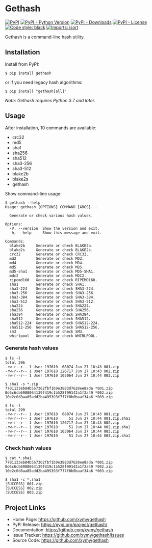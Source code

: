 # Gethash

[![PyPI](https://img.shields.io/pypi/v/gethash)](https://pypi.org/project/gethash/)
[![PyPI - Python Version](https://img.shields.io/pypi/pyversions/gethash)](https://pypi.org/project/gethash/)
[![PyPI - Downloads](https://img.shields.io/pypi/dm/gethash)](https://pypi.org/project/gethash/)
[![PyPI - License](https://img.shields.io/pypi/l/gethash)](https://pypi.org/project/gethash/)
[![Code style: black](https://img.shields.io/badge/code%20style-black-000000.svg)](https://github.com/psf/black)
[![Imports: isort](https://img.shields.io/badge/%20imports-isort-%231674b1?style=flat&labelColor=ef8336)](https://pycqa.github.io/isort/)

Gethash is a command-line hash utility.

## Installation

Install from PyPI:

```shell
$ pip install gethash
```

or if you need legacy hash algorithms:

```shell
$ pip install "gethash[all]"
```

*Note: Gethash requires Python 3.7 and later.*

## Usage

After installation, 10 commands are available:

- crc32
- md5
- sha1
- sha256
- sha512
- sha3-256
- sha3-512
- blake2b
- blake2s
- gethash

Show command-line usage:

```shell
$ gethash --help
Usage: gethash [OPTIONS] COMMAND [ARGS]...

  Generate or check various hash values.

Options:
  -V, --version  Show the version and exit.
  -h, --help     Show this message and exit.

Commands:
  blake2b     Generate or check BLAKE2b.
  blake2s     Generate or check BLAKE2s.
  crc32       Generate or check CRC32.
  md2         Generate or check MD2.
  md4         Generate or check MD4.
  md5         Generate or check MD5.
  md5-sha1    Generate or check MD5-SHA1.
  mdc2        Generate or check MDC2.
  ripemd160   Generate or check RIPEMD160.
  sha1        Generate or check SHA1.
  sha3-224    Generate or check SHA3-224.
  sha3-256    Generate or check SHA3-256.
  sha3-384    Generate or check SHA3-384.
  sha3-512    Generate or check SHA3-512.
  sha224      Generate or check SHA224.
  sha256      Generate or check SHA256.
  sha384      Generate or check SHA384.
  sha512      Generate or check SHA512.
  sha512-224  Generate or check SHA512-224.
  sha512-256  Generate or check SHA512-256.
  sm3         Generate or check SM3.
  whirlpool   Generate or check WHIRLPOOL.
```

### Generate hash values

```shell
$ ls -l
total 296
-rw-r--r-- 1 User 197610  68074 Jun 27 10:43 001.zip
-rw-r--r-- 1 User 197610 126717 Jun 27 10:43 002.zip
-rw-r--r-- 1 User 197610 103064 Jun 27 10:44 003.zip

$ sha1 -s *.zip
7701133eb84b567362fbf1b9e3883d7620ee8ada *001.zip
0d6c6cb6908064139f419c1b528f99142a1f2a49 *002.zip
10e2c0d8aa85add2ba495393f7f7f0b0baaf34a6 *003.zip

$ ls -l
total 299
-rw-r--r-- 1 User 197610  68074 Jun 27 10:43 001.zip
-rw-r--r-- 1 User 197610     51 Jun 27 10:44 001.zip.sha1
-rw-r--r-- 1 User 197610 126717 Jun 27 10:43 002.zip
-rw-r--r-- 1 User 197610     51 Jun 27 10:44 002.zip.sha1
-rw-r--r-- 1 User 197610 103064 Jun 27 10:44 003.zip
-rw-r--r-- 1 User 197610     51 Jun 27 10:44 003.zip.sha1
```

### Check hash values

```shell
$ cat *.sha1
7701133eb84b567362fbf1b9e3883d7620ee8ada *001.zip
0d6c6cb6908064139f419c1b528f99142a1f2a49 *002.zip
10e2c0d8aa85add2ba495393f7f7f0b0baaf34a6 *003.zip

$ sha1 -c *.sha1
[SUCCESS] 001.zip
[SUCCESS] 002.zip
[SUCCESS] 003.zip
```

## Project Links

- Home Page: https://github.com/xymy/gethash
- PyPI Release: https://pypi.org/project/gethash/
- Documentation: https://github.com/xymy/gethash
- Issue Tracker: https://github.com/xymy/gethash/issues
- Source Code: https://github.com/xymy/gethash
